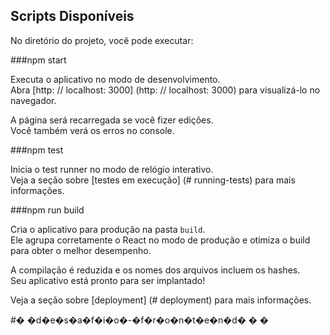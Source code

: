 ## Scripts Disponíveis

No diretório do projeto, você pode executar:

###npm start

Executa o aplicativo no modo de desenvolvimento. <br>
Abra [http: // localhost: 3000] (http: // localhost: 3000) para visualizá-lo no navegador.

A página será recarregada se você fizer edições. <br>
Você também verá os erros no console.

###npm test

Inicia o test runner no modo de relógio interativo. <br>
Veja a seção sobre [testes em execução] (# running-tests) para mais informações.

###npm run build

Cria o aplicativo para produção na pasta `build`. <br>
Ele agrupa corretamente o React no modo de produção e otimiza o build para obter o melhor desempenho.

A compilação é reduzida e os nomes dos arquivos incluem os hashes. <br>
Seu aplicativo está pronto para ser implantado!

Veja a seção sobre [deployment] (# deployment) para mais informações.





#� �d�e�s�a�f�i�o�-�f�r�o�n�t�e�n�d�
�
�
